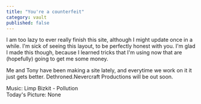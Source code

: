 ```yaml
---
title: "You're a counterfeit"
category: vault
published: false
---
```


I am too lazy to ever really finish this site, although I might update once in
a while. I'm sick of seeing this layout, to be perfectly honest with you. I'm
glad I made this though, because I learned tricks that I'm using now that are
(hopefully) going to get me some money.

Me and Tony have been making a site lately, and everytime we work on it it
just gets better. Dethroned.Nevercraft Productions will be out soon.

Music: Limp Bizkit - Pollution  
Today's Picture: None
